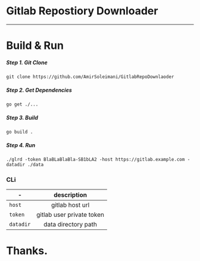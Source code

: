 # Gitlab Repostiory Downloader
----
# Build & Run
##### Step 1. Git Clone
```
git clone https://github.com/AmirSoleimani/GitlabRepoDownlaoder
```

##### Step 2. Get Dependencies
```
go get ./...
```
##### Step 3. Build
```
go build .
```
##### Step 4. Run
```
./glrd -token BlaBLaBlaBla-SB1bLA2 -host https://gitlab.example.com -datadir ./data
```

### CLi


| -        | description  |
|------------------|:--------------:|
| `host`         | gitlab host url            |
| `token`          | gitlab user private token            |
| `datadir`        | data directory path |



# Thanks.